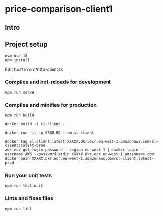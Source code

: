 # price-comparison-client1

## Intro


## Project setup
```
nvm use 18
npm install
```

Edit host in src/http-client.ts

### Compiles and hot-reloads for development
```
npm run serve
```

### Compiles and minifies for production
```
npm run build

docker build -t sl-client .

docker run -it -p 8888:80 --rm sl-client

docker tag sl-client:latest XXXXX.dkr.ecr.eu-west-1.amazonaws.com/sl-client:latest-prod
aws ecr get-login-password --region eu-west-1 | docker login --username AWS --password-stdin XXXXX.dkr.ecr.eu-west-1.amazonaws.com
docker push XXXXX.dkr.ecr.eu-west-1.amazonaws.com/sl-client:latest-prod
```

### Run your unit tests
```
npm run test:unit
```

### Lints and fixes files
```
npm run lint
```
